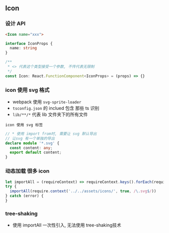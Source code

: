 ## Icon

### 设计 API
```html
<Icon name="xxx">
```

```ts
interface IconProps {
  name: string
}

/** 
 * <> 代表这个类型接受一个参数, 不传代表无限制
 */
const Icon: React.FunctionComponent<IconProps> = (props) => {}
```


### icon 使用 svg 格式
- webpack 使用 `svg-sprite-loader`
- `tsconfig.json` 的 inclued 包含 那些 ts 识别
- `lib/**/*` 代表 lib 文件夹下的所有文件

```text
icon 使用 svg 标签
```

```ts
// * 使用 import from时, 需要让 svg 默认导出
// 让svg 有一个单独的导出
declare module '*.svg' {
  const content: any;
  export default content;
}

```


### 动态加载 很多 icon
```js
let importAll = (requireContext) => requireContext.keys().forEach(requireContext)
try {
  importAll(require.context('../../assets/icons/', true, /\.svg$/))
} catch (error) {
}

```

### tree-shaking
- 使用 importAll 一次性引入, 无法使用 tree-shaking技术
